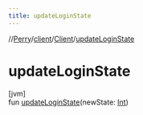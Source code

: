 ```yaml
---
title: updateLoginState
---
```

//[Perry](../../../index.html)/[client](../index.html)/[Client](index.html)/[updateLoginState](update-login-state.html)



# updateLoginState



[jvm]\
fun [updateLoginState](update-login-state.html)(newState: [Int](https://kotlinlang.org/api/latest/jvm/stdlib/kotlin/-int/index.html))




